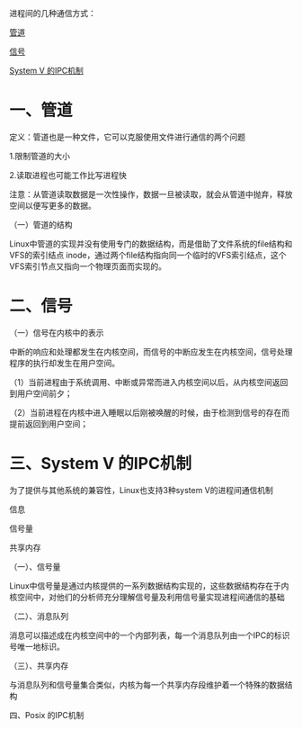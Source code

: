 进程间的几种通信方式：

[管道]()

[信号]()

[System V 的IPC机制]()

# 一、管道

定义：管道也是一种文件，它可以克服使用文件进行通信的两个问题

1.限制管道的大小

2.读取进程也可能工作比写进程快

注意：从管道读取数据是一次性操作，数据一旦被读取，就会从管道中抛弃，释放空间以便写更多的数据。

（一）管道的结构

Linux中管道的实现并没有使用专门的数据结构，而是借助了文件系统的file结构和VFS的索引结点 inode，通过两个file结构指向同一个临时的VFS索引结点，这个VFS索引节点又指向一个物理页面而实现的。



# 二、信号

（一）信号在内核中的表示

中断的响应和处理都发生在内核空间，而信号的中断应发生在内核空间，信号处理程序的执行却发生在用户空间。

（1）当前进程由于系统调用、中断或异常而进入内核空间以后，从内核空间返回到用户空间前夕；

（2）当前进程在内核中进入睡眠以后刚被唤醒的时候，由于检测到信号的存在而提前返回到用户空间；

# 三、System V 的IPC机制

为了提供与其他系统的兼容性，Linux也支持3种system V的进程间通信机制

信息

信号量

共享内存

（一）、信号量

Linux中信号量是通过内核提供的一系列数据结构实现的，这些数据结构存在于内核空间中，对他们的分析师充分理解信号量及利用信号量实现进程间通信的基础

（二）、消息队列

消息可以描述成在内核空间中的一个内部列表，每一个消息队列由一个IPC的标识号唯一地标识。

（三）、共享内存

与消息队列和信号量集合类似，内核为每一个共享内存段维护着一个特殊的数据结构

四、Posix 的IPC机制